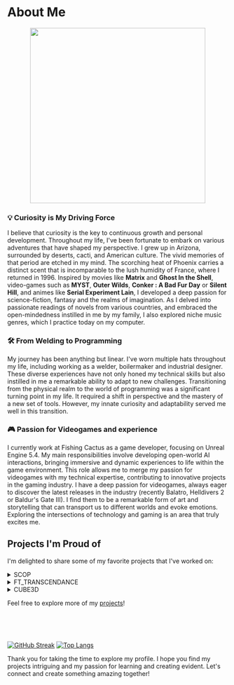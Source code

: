  # About Me

<div id="header" align="center">
  <img src="https://i.ibb.co/XjGLLLG/888-pixelicious.png" height="400"/>
</div>

### :bulb: Curiosity is My Driving Force
I believe that curiosity is the key to continuous growth and personal development. Throughout my life, I've been fortunate to embark on various adventures that have shaped my perspective.
I grew up in Arizona, surrounded by deserts, cacti, and American culture. The vivid memories of that period are etched in my mind. The scorching heat of Phoenix carries a distinct scent that is incomparable to the lush humidity of France, where I returned in 1996.
Inspired by movies like **Matrix** and **Ghost In the Shell**, video-games such as **MYST**, **Outer Wilds**, **Conker : A Bad Fur Day** or **Silent Hill**, and animes like **Serial Experiment Lain**, I developed a deep passion for science-fiction, fantasy and the realms of imagination.
As I delved into passionate readings of novels from various countries, and embraced the open-mindedness instilled in me by my family, I also explored niche music genres, which I practice today on my computer.

### :hammer_and_wrench: From Welding to Programming

My journey has been anything but linear. I've worn multiple hats throughout my life, including working as a welder, boilermaker and industrial designer. These diverse experiences have not only honed my technical skills but also instilled in me a remarkable ability to adapt to new challenges. Transitioning from the physical realm to the world of programming was a significant turning point in my life. It required a shift in perspective and the mastery of a new set of tools. However, my innate curiosity and adaptability served me well in this transition.

### :video_game: Passion for Videogames and experience

I currently work at Fishing Cactus as a game developer, focusing on Unreal Engine 5.4. My main responsibilities involve developing open-world AI interactions, bringing immersive and dynamic experiences to life within the game environment. This role allows me to merge my passion for videogames with my technical expertise, contributing to innovative projects in the gaming industry.
I have a deep passion for videogames, always eager to discover the latest releases in the industry (recently Balatro, Helldivers 2 or Baldur's Gate III). I find them to be a remarkable form of art and storytelling that can transport us to different worlds and evoke emotions. Exploring the intersections of technology and gaming is an area that truly excites me.

## Projects I'm Proud of

I'm delighted to share some of my favorite projects that I've worked on:

<details>
 <summary>SCOP</summary>

 ### Project description
[SCOP](https://github.com/DimiOui/42-PCC-SCOP) is a project that explores basic GPU rendering through Vulkan, rendering a textured model within a GLFW window using C++. The model, sourced from an OBJ file and textured from a BMP file, rotates continuously around its central axis. Users can zoom in/out on the model, move around it and change the shaders on the run.

### Skills acquired
- GPU Rendering Knowledge
- Graphics Programming
- 3D loading and rendering
- Texture loading and mapping
- Vertex Processing
- Shader compilation
</details>
<details>
 <summary>FT_TRANSCENDANCE</summary>
 
### Project description
[Ft_transcendance](https://github.com/misteriaud/ft_transcendence) is a Docker-compose deployable webgame that features social-networking mechanisms such as friendships, direct-messages, and profile pictures. It includes a real-time multiplayer version of the classic game Pong and a chatroom with administration roles. The project also implements authentication using OAuth2 (through the 42school provider) and a 2FA-TOTP implementation. It is built on top of NestJS as the backend, PostgreSQL as the database, and ReactJS/Tailwind as the frontend.

### Skills acquired
- REST API concepts.
- Websockets.
- Multiplayer network gaming concepts (prediction, latency management, ...)
- Interface between NestJS Object-oriented data-structure and PostgreSQL relational database via Prisma.
- Authentication and authorization standards (OAuth2, JWT, Password hashing, TOTP).
</details>
<details>
 <summary>CUBE3D</summary>
 
### Project Description
[Cube3d](https://github.com/DimiOui/42-Cub3D) is a simple raycasting game engine inspired by the classic game Wolfenstein 3D. It utilizes the concept of raycasting to render a 3D graphical representation of a maze-like environment.

### Skills acquired
- Raycasting / Graphics programming
- 2D Game engine development
- Window and event management
- Map parsing and validation
- Collision detection
- Optimization techniques
- Understanding of linear algebra
</details>

Feel free to explore more of my [projects](https://github.com/jagged-teeth?tab=repositories)!

<br/>
<br/>
<br/>

[![GitHub Streak](http://github-readme-streak-stats.herokuapp.com?user=jagged-teeth&theme=dark&hide_border=true&border_radius=3&date_format=j%20M%5B%20Y%5D&mode=weekly&card_width=1000)](https://git.io/streak-stats)
[![Top Langs](https://github-readme-stats.vercel.app/api/top-langs/?username=jagged-teeth&hide_border=true&border_radius=3&layout=compact&theme=dark&card_width=1000)](https://github.com/anuraghazra/github-readme-stats)

Thank you for taking the time to explore my profile. I hope you find my projects intriguing and my passion for learning and creating evident. Let's connect and create something amazing together!
